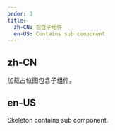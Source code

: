 ```yaml
---
order: 3
title:
  zh-CN: 包含子组件
  en-US: Contains sub component
---
```


 ## zh-CN

 加载占位图包含子组件。

 ## en-US
 
 Skeleton contains sub component.
